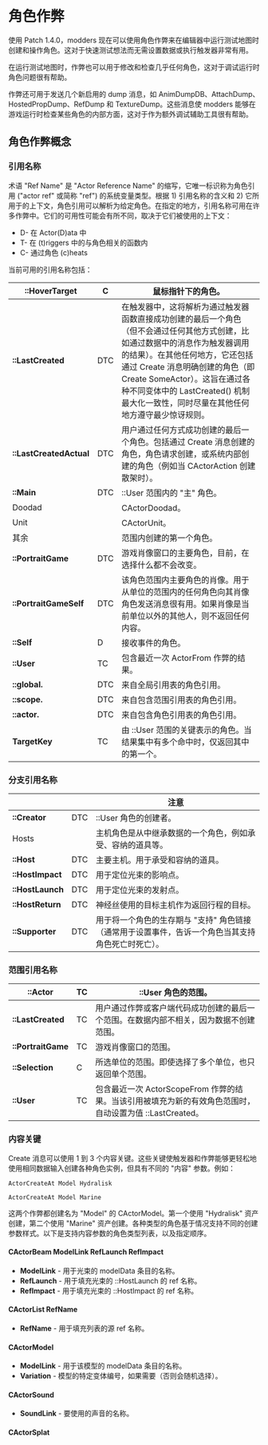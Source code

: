 # 角色作弊

使用 Patch 1.4.0，modders 现在可以使用角色作弊来在编辑器中运行测试地图时创建和操作角色。这对于快速测试想法而无需设置数据或执行触发器非常有用。

在运行测试地图时，作弊也可以用于修改和检查几乎任何角色，这对于调试运行时角色问题很有帮助。

作弊还可用于发送几个新启用的 dump 消息，如 AnimDumpDB、AttachDump、HostedPropDump、RefDump 和 TextureDump。这些消息使 modders 能够在游戏运行时检查某些角色的内部方面，这对于作为额外调试辅助工具很有帮助。

## 角色作弊概念

### 引用名称

术语 "Ref Name" 是 "Actor Reference Name" 的缩写，它唯一标识称为角色引用 ("actor ref" 或简称 "ref") 的系统变量类型。根据 1) 引用名称的含义和 2) 它所用于的上下文，角色引用可以解析为给定角色。在指定的地方，引用名称可用在许多作弊中。它们的可用性可能会有所不同，取决于它们被使用的上下文：

- D- 在 Actor(D)ata 中
- T- 在 (t)riggers 中的与角色相关的函数内
- C- 通过角色 (c)heats

当前可用的引用名称包括：

| **::HoverTarget**       | C    | 鼠标指针下的角色。                                       |
| ----------------------- | ---- | ------------------------------------------------------ |
| **::LastCreated**       | DTC  | 在触发器中，这将解析为通过触发器函数直接成功创建的最后一个角色（但不会通过任何其他方式创建，比如通过数据中的消息作为触发器调用的结果）。在其他任何地方，它还包括通过 Create 消息明确创建的角色（即 Create SomeActor）。这旨在通过各种不同变体中的 LastCreated() 机制最大化一致性，同时尽量在其他任何地方遵守最少惊讶规则。 |
| **::LastCreatedActual** | DTC  | 用户通过任何方式成功创建的最后一个角色。包括通过 Create 消息创建的角色，角色请求创建，或系统内部创建的角色（例如当 CActorAction 创建散架时）。 |
| **::Main**              | DTC  | ::User 范围内的 "主" 角色。                               |
| Doodad                  |      | CActorDoodad。                                        |
| Unit                    |      | CActorUnit。                                          |
| 其余                    |      | 范围内创建的第一个角色。                                 |
| **::PortraitGame**      | DTC  | 游戏肖像窗口的主要角色，目前，在选择什么都不会改变。     |
| **::PortraitGameSelf**  | DTC  | 该角色范围内主要角色的肖像。用于从单位的范围内的任何角色向其肖像角色发送消息很有用。如果肖像是当前单位以外的其他人，则不返回任何内容。 |
| **::Self**              | D    | 接收事件的角色。                                         |
| **::User**              | TC   | 包含最近一次 ActorFrom 作弊的结果。                           |
| **::global.<RefName>**  | DTC  | 来自全局引用表的角色引用。                                   |
| **::scope.<RefName>**   | DTC  | 来自包含范围引用表的角色引用。                                |
| **::actor.<RefName>**   | DTC  | 来自包含角色引用表的角色引用。                                 |
| **TargetKey**           | TC   | 由 ::User 范围的关键表示的角色。当结果集中有多个命中时，仅返回其中的第一个。 |

### 分支引用名称

|                  |      | 注意                                                     |
| ---------------- | ---- | ------------------------------------------------------ |
| **::Creator**    | DTC  | ::User 角色的创建者。                                      |
| Hosts            |      | 主机角色是从中继承数据的一个角色，例如承受、容纳的道具等。          |
| **::Host**       | DTC  | 主要主机。用于承受和容纳的道具。                                  |
| **::HostImpact** | DTC  | 用于定位光束的影响点。                                          |
| **::HostLaunch** | DTC  | 用于定位光束的发射点。                                          |
| **::HostReturn** | DTC  | 神经丝使用的目标主机作为返回行程的目标。                           |
| **::Supporter**  | DTC  | 用于将一个角色的生存期与 "支持" 角色链接（通常用于设置事件，告诉一个角色当其支持角色死亡时死亡）。 |

### 范围引用名称

| **::Actor**        | TC   | ::User 角色的范围。                                       |
| ------------------ | ---- | ------------------------------------------------------ |
| **::LastCreated**  | TC   | 用户通过作弊或客户端代码成功创建的最后一个范围。在数据内部不相关，因为数据不创建范围。  |
| **::PortraitGame** | TC   | 游戏肖像窗口的范围。                                      |
| **::Selection**    | C    | 所选单位的范围。即使选择了多个单位，也只返回单个范围。             |
| **::User**         | TC   | 包含最近一次 ActorScopeFrom 作弊的结果。当该引用被填充为新的有效角色范围时，自动设置为值 ::LastCreated。 |

### 内容关键

Create 消息可以使用 1 到 3 个内容关键。这些关键使触发器和作弊能够更轻松地使用相同数据输入创建各种角色实例，但具有不同的 "内容" 参数。例如：

`ActorCreateAt Model Hydralisk `

`ActorCreateAt Model Marine`

这两个作弊都创建名为 "Model" 的 CActorModel。第一个使用 "Hydralisk" 资产创建，第二个使用 "Marine" 资产创建。各种类型的角色基于情况支持不同的创建参数样式。以下是支持内容参数的角色类型列表，以及指定顺序。

#### CActorBeam ModelLink RefLaunch RefImpact

* **ModelLink** - 用于光束的 modelData 条目的名称。
* **RefLaunch** - 用于填充光束的 ::HostLaunch 的 ref 名称。
* **RefImpact** - 用于填充光束的 ::HostImpact 的 ref 名称。

#### CActorList RefName

* **RefName** - 用于填充列表的源 ref 名称。

#### CActorModel

* **ModelLink** - 用于该模型的 modelData 条目的名称。
* **Variation** - 模型的特定变体编号，如果需要（否则会随机选择）。

#### CActorSound

* **SoundLink** - 要使用的声音的名称。

#### CActorSplat